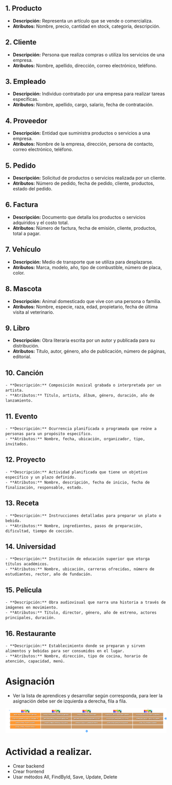 ## 1. Producto
   - **Descripción:** Representa un artículo que se vende o comercializa.
   - **Atributos:** Nombre, precio, cantidad en stock, categoría, descripción.

## 2. Cliente
   - **Descripción:** Persona que realiza compras o utiliza los servicios de una empresa.
   - **Atributos:** Nombre, apellido, dirección, correo electrónico, teléfono.

## 3. Empleado
   - **Descripción:** Individuo contratado por una empresa para realizar tareas específicas.
   - **Atributos:** Nombre, apellido, cargo, salario, fecha de contratación.

## 4. Proveedor
   - **Descripción:** Entidad que suministra productos o servicios a una empresa.
   - **Atributos:** Nombre de la empresa, dirección, persona de contacto, correo electrónico, teléfono.

## 5. Pedido
   - **Descripción:** Solicitud de productos o servicios realizada por un cliente.
   - **Atributos:** Número de pedido, fecha de pedido, cliente, productos, estado del pedido.

## 6. Factura
   - **Descripción:** Documento que detalla los productos o servicios adquiridos y el costo total.
   - **Atributos:** Número de factura, fecha de emisión, cliente, productos, total a pagar.

## 7. Vehículo
   - **Descripción:** Medio de transporte que se utiliza para desplazarse.
   - **Atributos:** Marca, modelo, año, tipo de combustible, número de placa, color.

## 8. Mascota
   - **Descripción:** Animal domesticado que vive con una persona o familia.
   - **Atributos:** Nombre, especie, raza, edad, propietario, fecha de última visita al veterinario.

## 9. Libro
   - **Descripción:** Obra literaria escrita por un autor y publicada para su distribución.
   - **Atributos:** Título, autor, género, año de publicación, número de páginas, editorial.

## 10. Canción
    - **Descripción:** Composición musical grabada o interpretada por un artista.
    - **Atributos:** Título, artista, álbum, género, duración, año de lanzamiento.

## 11. Evento
    - **Descripción:** Ocurrencia planificada o programada que reúne a personas para un propósito específico.
    - **Atributos:** Nombre, fecha, ubicación, organizador, tipo, invitados.

## 12. Proyecto
    - **Descripción:** Actividad planificada que tiene un objetivo específico y un plazo definido.
    - **Atributos:** Nombre, descripción, fecha de inicio, fecha de finalización, responsable, estado.

## 13. Receta
    - **Descripción:** Instrucciones detalladas para preparar un plato o bebida.
    - **Atributos:** Nombre, ingredientes, pasos de preparación, dificultad, tiempo de cocción.

## 14. Universidad
    - **Descripción:** Institución de educación superior que otorga títulos académicos.
    - **Atributos:** Nombre, ubicación, carreras ofrecidas, número de estudiantes, rector, año de fundación.

## 15. Película
    - **Descripción:** Obra audiovisual que narra una historia a través de imágenes en movimiento.
    - **Atributos:** Título, director, género, año de estreno, actores principales, duración.

## 16. Restaurante
    - **Descripción:** Establecimiento donde se preparan y sirven alimentos y bebidas para ser consumidos en el lugar.
    - **Atributos:** Nombre, dirección, tipo de cocina, horario de atención, capacidad, menú.


# Asignación
* Ver la lista de aprendices y desarrollar según corresponda, para leer la asignación debe ser de izquierda a derecha, fila a fila. 

![Asignación ejercicio](Aprendices/Lista.png)

# Actividad a realizar.
- Crear backend 
- Crear frontend
- Usar métodos All, FindById, Save, Update, Delete